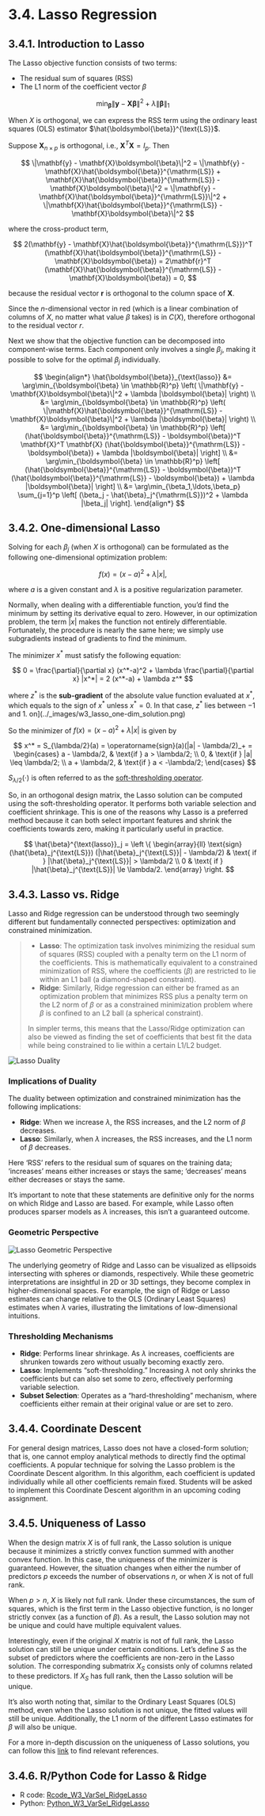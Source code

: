 # 3.4. Lasso Regression

## 3.4.1. Introduction to Lasso

The Lasso objective function consists of two terms:

- The residual sum of squares (RSS)
- The L1 norm of the coefficient vector $\beta$

$$
\min_{\boldsymbol{\beta}} \| \mathbf{y} - \mathbf{X}  \boldsymbol{\beta}\|^2 + \lambda \| \boldsymbol{\beta} \|_1
$$

When $X$ is orthogonal, we can express the RSS term using the ordinary least squares (OLS) estimator $\hat{\boldsymbol{\beta}}^{\text{LS}}$.

Suppose $\mathbf{X}_{n \times p}$ is orthogonal, i.e., $\mathbf{X}^T \mathbf{X} = I_p$. Then

$$
\|\mathbf{y} - \mathbf{X}\boldsymbol{\beta}\|^2 = \|\mathbf{y} - \mathbf{X}\hat{\boldsymbol{\beta}}^{\mathrm{LS}} + \mathbf{X}\hat{\boldsymbol{\beta}}^{\mathrm{LS}} - \mathbf{X}\boldsymbol{\beta}\|^2 = \|\mathbf{y} - \mathbf{X}\hat{\boldsymbol{\beta}}^{\mathrm{LS}}\|^2 + \|\mathbf{X}\hat{\boldsymbol{\beta}}^{\mathrm{LS}} - \mathbf{X}\boldsymbol{\beta}\|^2
$$

where the cross-product term,

$$
2(\mathbf{y} - \mathbf{X}\hat{\boldsymbol{\beta}}^{\mathrm{LS}})^T (\mathbf{X}\hat{\boldsymbol{\beta}}^{\mathrm{LS}} - \mathbf{X}\boldsymbol{\beta}) = 2\mathbf{r}^T (\mathbf{X}\hat{\boldsymbol{\beta}}^{\mathrm{LS}} - \mathbf{X}\boldsymbol{\beta}) = 0,
$$

because the residual vector $\mathbf{r}$ is orthogonal to the column space of $\mathbf{X}$.

Since the $n$-dimensional vector in red (which is a linear combination of columns of $X$, no matter what value $\beta$ takes) is in $C(X)$, therefore orthogonal to the residual vector $r$.

Next we show that the objective function can be decomposed into component-wise terms. Each component only involves a single $\beta_j$, making it possible to solve for the optimal $\beta_j$ individually.

$$
\begin{align*}
\hat{\boldsymbol{\beta}}_{\text{lasso}} &= \arg\min_{\boldsymbol{\beta} \in \mathbb{R}^p} \left( \|\mathbf{y} - \mathbf{X}\boldsymbol{\beta}\|^2 + \lambda |\boldsymbol{\beta}| \right) \\
&= \arg\min_{\boldsymbol{\beta} \in \mathbb{R}^p} \left( \|\mathbf{X}\hat{\boldsymbol{\beta}}^{\mathrm{LS}} - \mathbf{X}\boldsymbol{\beta}\|^2 + \lambda |\boldsymbol{\beta}| \right) \\
&= \arg\min_{\boldsymbol{\beta} \in \mathbb{R}^p} \left[ (\hat{\boldsymbol{\beta}}^{\mathrm{LS}} - \boldsymbol{\beta})^T \mathbf{X}^T \mathbf{X} (\hat{\boldsymbol{\beta}}^{\mathrm{LS}} - \boldsymbol{\beta}) + \lambda |\boldsymbol{\beta}| \right] \\
&= \arg\min_{\boldsymbol{\beta} \in \mathbb{R}^p} \left[ (\hat{\boldsymbol{\beta}}^{\mathrm{LS}} - \boldsymbol{\beta})^T (\hat{\boldsymbol{\beta}}^{\mathrm{LS}} - \boldsymbol{\beta}) + \lambda |\boldsymbol{\beta}| \right] \\
&= \arg\min_{\beta_1,\ldots,\beta_p} \sum_{j=1}^p \left[ (\beta_j - \hat{\beta}_j^{\mathrm{LS}})^2 + \lambda |\beta_j| \right].
\end{align*}
$$

## 3.4.2. One-dimensional Lasso

Solving for each $\beta_j$ (when $X$ is orthogonal) can be formulated as the following one-dimensional optimization problem:

$$
f(x) = (x-a)^2 + \lambda |x|,
$$

where $a$ is a given constant and $\lambda$ is a positive regularization parameter.

Normally, when dealing with a differentiable function, you’d find the minimum by setting its derivative equal to zero. However, in our optimization problem, the term $|x|$ makes the function not entirely differentiable. Fortunately, the procedure is nearly the same here; we simply use subgradients instead of gradients to find the minimum.

The minimizer $x^*$ must satisfy the following equation:

$$
0 = \frac{\partial}{\partial x} (x^*-a)^2 + \lambda \frac{\partial}{\partial x} |x^*|  = 2 (x^*-a) + \lambda z^*
$$

where $z^*$ is the **sub-gradient** of the absolute value function evaluated at $x^*$, which equals to the sign of $x^*$ unless $x^* =  0$. In that case, $z^*$ lies between $-1$ and $1$.
on](../_images/w3_lasso_one-dim_solution.png)

So the minimizer of $f(x) = (x-a)^2 + \lambda|x|$ is given by

$$
x^* = S_{\lambda/2}(a) = \operatorname{sign}(a)(|a| - \lambda/2)_+ =
\begin{cases}
  a - \lambda/2, & \text{if } a > \lambda/2; \\
  0, & \text{if } |a| \leq \lambda/2; \\
  a + \lambda/2, & \text{if } a < -\lambda/2;
\end{cases}
$$

$S_{\lambda/2}(\cdot)$ is often referred to as the [soft-thresholding operator](https://en.wikipedia.org/wiki/Soft_thresholding).

So, in an orthogonal design matrix, the Lasso solution can be computed using the soft-thresholding operator. It performs both variable selection and coefficient shrinkage. This is one of the reasons why Lasso is a preferred method because it can both select important features and shrink the coefficients towards zero, making it particularly useful in practice.

$$
\hat{\beta}^{\text{lasso}}_j = \left \{ \begin{array}{ll}
\text{sign}(\hat{\beta}_j^{\text{LS}}) (|\hat{\beta}_j^{\text{LS}}| - \lambda/2) & \text{ if } |\hat{\beta}_j^{\text{LS}}| > \lambda/2 \\
0 & \text{ if } |\hat{\beta}_j^{\text{LS}}| \le  \lambda/2.
\end{array} \right.
$$

## 3.4.3. Lasso vs. Ridge

Lasso and Ridge regression can be understood through two seemingly different but fundamentally connected perspectives: optimization and constrained minimization.

> - **Lasso**: The optimization task involves minimizing the residual sum of squares (RSS) coupled with a penalty term on the  L1 norm of the coefficients. This is mathematically equivalent to a constrained minimization of RSS, where the coefficients ($\beta$) are restricted to lie within an L1 ball (a diamond-shaped constraint).
> - **Ridge**: Similarly, Ridge regression can either be framed as an optimization problem that minimizes RSS plus a penalty term on the L2 norm of $\beta$ or as a constrained minimization problem where $\beta$ is confined to an L2 ball (a spherical constraint).
>
> In simpler terms, this means that the Lasso/Ridge optimization can also be viewed as finding the set of coefficients that best fit the data while being constrained to lie within a certain L1/L2 budget.

![Lasso Duality](../_images/w3_lasso_duality.png)

### Implications of Duality

The duality between optimization and constrained minimization has the following implications:

- **Ridge**: When we increase $\lambda$,  the RSS increases, and  the L2 norm of $\beta$ decreases.
- **Lasso**: Similarly, when $\lambda$ increases, the RSS increases, and the L1 norm of $\beta$ decreases.

Here ‘RSS’ refers to the residual sum of squares on the training data; ‘increases’ means either increases or stays the same; ‘decreases’ means either decreases or stays the same.

It’s important to note that these statements are definitive only for the norms on which Ridge and Lasso are based. For example, while Lasso often produces sparser models as $\lambda$ increases, this isn’t a guaranteed outcome.

### Geometric Perspective

![Lasso Geometric Perspective](../_images/w3_fig_3_11.png)

The underlying geometry of Ridge and Lasso can be visualized as ellipsoids intersecting with spheres or diamonds, respectively. While these geometric interpretations are insightful in 2D or 3D settings, they become complex in higher-dimensional spaces. For example, the sign of Ridge or Lasso estimates can change relative to the OLS (Ordinary Least Squares) estimates when $\lambda$ varies, illustrating the limitations of low-dimensional intuitions.

### Thresholding Mechanisms

- **Ridge**: Performs linear shrinkage. As $\lambda$ increases, coefficients are shrunken towards zero without usually becoming exactly zero.
- **Lasso**: Implements “soft-thresholding.” Increasing $\lambda$ not only shrinks the coefficients but can also set some to zero, effectively performing variable selection.
- **Subset Selection**: Operates as a “hard-thresholding” mechanism, where coefficients either remain at their original value or are set to zero.

## 3.4.4. Coordinate Descent

For general design matrices, Lasso does not have a closed-form solution; that is, one cannot employ analytical methods to directly find the optimal coefficients. A popular technique for solving the Lasso problem is the Coordinate Descent algorithm. In this algorithm, each coefficient is updated individually while all other coefficients remain fixed. Students will be asked to implement this Coordinate Descent algorithm in an upcoming coding assignment.

## 3.4.5. Uniqueness of Lasso

When the design matrix $X$ is of full rank, the Lasso solution is unique because it minimizes a strictly convex function summed with another convex function. In this case, the uniqueness of the minimizer is guaranteed. However, the situation changes when either the number of predictors $p$ exceeds the number of observations $n$, or when $X$ is not of full rank.

When $p>n$, $X$ is likely not full rank. Under these circumstances, the sum of squares, which is the first term in the Lasso objective function, is no longer strictly convex (as a function of $\beta$). As a result, the Lasso solution may not be unique and could have multiple equivalent values.

Interestingly, even if the original $X$ matrix is not of full rank, the Lasso solution can still be unique under certain conditions. Let’s define $S$ as the subset of predictors where the coefficients are non-zero in the Lasso solution. The corresponding submatrix $X_S$ consists only of columns related to these predictors. If $X_S$ has full rank, then the Lasso solution will be unique.

It’s also worth noting that, similar to the Ordinary Least Squares (OLS) method, even when the Lasso solution is not unique, the fitted values will still be unique. Additionally, the L1 norm of the different Lasso estimates for $\beta$ will also be unique.

For a more in-depth discussion on the uniqueness of Lasso solutions, you can follow this [link](https://projecteuclid.org/euclid.ejs/1369148600) to find relevant references.

## 3.4.6. R/Python Code for Lasso & Ridge

- R code: [Rcode_W3_VarSel_RidgeLasso](./Rcode_W3_VarSel_RidgeLasso.R)
- Python: [Python_W3_VarSel_RidgeLasso](./Python_W3_VarSel_RidgeLasso.py)
